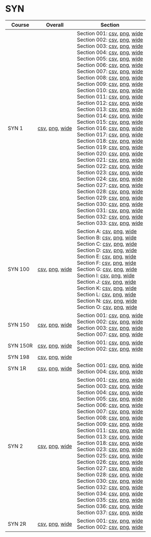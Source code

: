 # SYN

| Course | Overall | Section |
| ------ | ------- | ------- |
| SYN 1 | [csv](https://github.com/UCSD-Historical-Enrollment-Data/2024Fall/blob/main/overall/SYN%201.csv), [png](https://raw.githubusercontent.com/UCSD-Historical-Enrollment-Data/2024Fall/main/plot_overall/SYN%201.png), [wide](https://raw.githubusercontent.com/UCSD-Historical-Enrollment-Data/2024Fall/main/plot_overall_wide/SYN%201.png) | Section 001: [csv](https://github.com/UCSD-Historical-Enrollment-Data/2024Fall/blob/main/section/SYN%201_001.csv), [png](https://raw.githubusercontent.com/UCSD-Historical-Enrollment-Data/2024Fall/main/plot_section/SYN%201_001.png), [wide](https://raw.githubusercontent.com/UCSD-Historical-Enrollment-Data/2024Fall/main/plot_section_wide/SYN%201_001.png)<br>Section 002: [csv](https://github.com/UCSD-Historical-Enrollment-Data/2024Fall/blob/main/section/SYN%201_002.csv), [png](https://raw.githubusercontent.com/UCSD-Historical-Enrollment-Data/2024Fall/main/plot_section/SYN%201_002.png), [wide](https://raw.githubusercontent.com/UCSD-Historical-Enrollment-Data/2024Fall/main/plot_section_wide/SYN%201_002.png)<br>Section 003: [csv](https://github.com/UCSD-Historical-Enrollment-Data/2024Fall/blob/main/section/SYN%201_003.csv), [png](https://raw.githubusercontent.com/UCSD-Historical-Enrollment-Data/2024Fall/main/plot_section/SYN%201_003.png), [wide](https://raw.githubusercontent.com/UCSD-Historical-Enrollment-Data/2024Fall/main/plot_section_wide/SYN%201_003.png)<br>Section 004: [csv](https://github.com/UCSD-Historical-Enrollment-Data/2024Fall/blob/main/section/SYN%201_004.csv), [png](https://raw.githubusercontent.com/UCSD-Historical-Enrollment-Data/2024Fall/main/plot_section/SYN%201_004.png), [wide](https://raw.githubusercontent.com/UCSD-Historical-Enrollment-Data/2024Fall/main/plot_section_wide/SYN%201_004.png)<br>Section 005: [csv](https://github.com/UCSD-Historical-Enrollment-Data/2024Fall/blob/main/section/SYN%201_005.csv), [png](https://raw.githubusercontent.com/UCSD-Historical-Enrollment-Data/2024Fall/main/plot_section/SYN%201_005.png), [wide](https://raw.githubusercontent.com/UCSD-Historical-Enrollment-Data/2024Fall/main/plot_section_wide/SYN%201_005.png)<br>Section 006: [csv](https://github.com/UCSD-Historical-Enrollment-Data/2024Fall/blob/main/section/SYN%201_006.csv), [png](https://raw.githubusercontent.com/UCSD-Historical-Enrollment-Data/2024Fall/main/plot_section/SYN%201_006.png), [wide](https://raw.githubusercontent.com/UCSD-Historical-Enrollment-Data/2024Fall/main/plot_section_wide/SYN%201_006.png)<br>Section 007: [csv](https://github.com/UCSD-Historical-Enrollment-Data/2024Fall/blob/main/section/SYN%201_007.csv), [png](https://raw.githubusercontent.com/UCSD-Historical-Enrollment-Data/2024Fall/main/plot_section/SYN%201_007.png), [wide](https://raw.githubusercontent.com/UCSD-Historical-Enrollment-Data/2024Fall/main/plot_section_wide/SYN%201_007.png)<br>Section 008: [csv](https://github.com/UCSD-Historical-Enrollment-Data/2024Fall/blob/main/section/SYN%201_008.csv), [png](https://raw.githubusercontent.com/UCSD-Historical-Enrollment-Data/2024Fall/main/plot_section/SYN%201_008.png), [wide](https://raw.githubusercontent.com/UCSD-Historical-Enrollment-Data/2024Fall/main/plot_section_wide/SYN%201_008.png)<br>Section 009: [csv](https://github.com/UCSD-Historical-Enrollment-Data/2024Fall/blob/main/section/SYN%201_009.csv), [png](https://raw.githubusercontent.com/UCSD-Historical-Enrollment-Data/2024Fall/main/plot_section/SYN%201_009.png), [wide](https://raw.githubusercontent.com/UCSD-Historical-Enrollment-Data/2024Fall/main/plot_section_wide/SYN%201_009.png)<br>Section 010: [csv](https://github.com/UCSD-Historical-Enrollment-Data/2024Fall/blob/main/section/SYN%201_010.csv), [png](https://raw.githubusercontent.com/UCSD-Historical-Enrollment-Data/2024Fall/main/plot_section/SYN%201_010.png), [wide](https://raw.githubusercontent.com/UCSD-Historical-Enrollment-Data/2024Fall/main/plot_section_wide/SYN%201_010.png)<br>Section 011: [csv](https://github.com/UCSD-Historical-Enrollment-Data/2024Fall/blob/main/section/SYN%201_011.csv), [png](https://raw.githubusercontent.com/UCSD-Historical-Enrollment-Data/2024Fall/main/plot_section/SYN%201_011.png), [wide](https://raw.githubusercontent.com/UCSD-Historical-Enrollment-Data/2024Fall/main/plot_section_wide/SYN%201_011.png)<br>Section 012: [csv](https://github.com/UCSD-Historical-Enrollment-Data/2024Fall/blob/main/section/SYN%201_012.csv), [png](https://raw.githubusercontent.com/UCSD-Historical-Enrollment-Data/2024Fall/main/plot_section/SYN%201_012.png), [wide](https://raw.githubusercontent.com/UCSD-Historical-Enrollment-Data/2024Fall/main/plot_section_wide/SYN%201_012.png)<br>Section 013: [csv](https://github.com/UCSD-Historical-Enrollment-Data/2024Fall/blob/main/section/SYN%201_013.csv), [png](https://raw.githubusercontent.com/UCSD-Historical-Enrollment-Data/2024Fall/main/plot_section/SYN%201_013.png), [wide](https://raw.githubusercontent.com/UCSD-Historical-Enrollment-Data/2024Fall/main/plot_section_wide/SYN%201_013.png)<br>Section 014: [csv](https://github.com/UCSD-Historical-Enrollment-Data/2024Fall/blob/main/section/SYN%201_014.csv), [png](https://raw.githubusercontent.com/UCSD-Historical-Enrollment-Data/2024Fall/main/plot_section/SYN%201_014.png), [wide](https://raw.githubusercontent.com/UCSD-Historical-Enrollment-Data/2024Fall/main/plot_section_wide/SYN%201_014.png)<br>Section 015: [csv](https://github.com/UCSD-Historical-Enrollment-Data/2024Fall/blob/main/section/SYN%201_015.csv), [png](https://raw.githubusercontent.com/UCSD-Historical-Enrollment-Data/2024Fall/main/plot_section/SYN%201_015.png), [wide](https://raw.githubusercontent.com/UCSD-Historical-Enrollment-Data/2024Fall/main/plot_section_wide/SYN%201_015.png)<br>Section 016: [csv](https://github.com/UCSD-Historical-Enrollment-Data/2024Fall/blob/main/section/SYN%201_016.csv), [png](https://raw.githubusercontent.com/UCSD-Historical-Enrollment-Data/2024Fall/main/plot_section/SYN%201_016.png), [wide](https://raw.githubusercontent.com/UCSD-Historical-Enrollment-Data/2024Fall/main/plot_section_wide/SYN%201_016.png)<br>Section 017: [csv](https://github.com/UCSD-Historical-Enrollment-Data/2024Fall/blob/main/section/SYN%201_017.csv), [png](https://raw.githubusercontent.com/UCSD-Historical-Enrollment-Data/2024Fall/main/plot_section/SYN%201_017.png), [wide](https://raw.githubusercontent.com/UCSD-Historical-Enrollment-Data/2024Fall/main/plot_section_wide/SYN%201_017.png)<br>Section 018: [csv](https://github.com/UCSD-Historical-Enrollment-Data/2024Fall/blob/main/section/SYN%201_018.csv), [png](https://raw.githubusercontent.com/UCSD-Historical-Enrollment-Data/2024Fall/main/plot_section/SYN%201_018.png), [wide](https://raw.githubusercontent.com/UCSD-Historical-Enrollment-Data/2024Fall/main/plot_section_wide/SYN%201_018.png)<br>Section 019: [csv](https://github.com/UCSD-Historical-Enrollment-Data/2024Fall/blob/main/section/SYN%201_019.csv), [png](https://raw.githubusercontent.com/UCSD-Historical-Enrollment-Data/2024Fall/main/plot_section/SYN%201_019.png), [wide](https://raw.githubusercontent.com/UCSD-Historical-Enrollment-Data/2024Fall/main/plot_section_wide/SYN%201_019.png)<br>Section 020: [csv](https://github.com/UCSD-Historical-Enrollment-Data/2024Fall/blob/main/section/SYN%201_020.csv), [png](https://raw.githubusercontent.com/UCSD-Historical-Enrollment-Data/2024Fall/main/plot_section/SYN%201_020.png), [wide](https://raw.githubusercontent.com/UCSD-Historical-Enrollment-Data/2024Fall/main/plot_section_wide/SYN%201_020.png)<br>Section 021: [csv](https://github.com/UCSD-Historical-Enrollment-Data/2024Fall/blob/main/section/SYN%201_021.csv), [png](https://raw.githubusercontent.com/UCSD-Historical-Enrollment-Data/2024Fall/main/plot_section/SYN%201_021.png), [wide](https://raw.githubusercontent.com/UCSD-Historical-Enrollment-Data/2024Fall/main/plot_section_wide/SYN%201_021.png)<br>Section 022: [csv](https://github.com/UCSD-Historical-Enrollment-Data/2024Fall/blob/main/section/SYN%201_022.csv), [png](https://raw.githubusercontent.com/UCSD-Historical-Enrollment-Data/2024Fall/main/plot_section/SYN%201_022.png), [wide](https://raw.githubusercontent.com/UCSD-Historical-Enrollment-Data/2024Fall/main/plot_section_wide/SYN%201_022.png)<br>Section 023: [csv](https://github.com/UCSD-Historical-Enrollment-Data/2024Fall/blob/main/section/SYN%201_023.csv), [png](https://raw.githubusercontent.com/UCSD-Historical-Enrollment-Data/2024Fall/main/plot_section/SYN%201_023.png), [wide](https://raw.githubusercontent.com/UCSD-Historical-Enrollment-Data/2024Fall/main/plot_section_wide/SYN%201_023.png)<br>Section 024: [csv](https://github.com/UCSD-Historical-Enrollment-Data/2024Fall/blob/main/section/SYN%201_024.csv), [png](https://raw.githubusercontent.com/UCSD-Historical-Enrollment-Data/2024Fall/main/plot_section/SYN%201_024.png), [wide](https://raw.githubusercontent.com/UCSD-Historical-Enrollment-Data/2024Fall/main/plot_section_wide/SYN%201_024.png)<br>Section 027: [csv](https://github.com/UCSD-Historical-Enrollment-Data/2024Fall/blob/main/section/SYN%201_027.csv), [png](https://raw.githubusercontent.com/UCSD-Historical-Enrollment-Data/2024Fall/main/plot_section/SYN%201_027.png), [wide](https://raw.githubusercontent.com/UCSD-Historical-Enrollment-Data/2024Fall/main/plot_section_wide/SYN%201_027.png)<br>Section 028: [csv](https://github.com/UCSD-Historical-Enrollment-Data/2024Fall/blob/main/section/SYN%201_028.csv), [png](https://raw.githubusercontent.com/UCSD-Historical-Enrollment-Data/2024Fall/main/plot_section/SYN%201_028.png), [wide](https://raw.githubusercontent.com/UCSD-Historical-Enrollment-Data/2024Fall/main/plot_section_wide/SYN%201_028.png)<br>Section 029: [csv](https://github.com/UCSD-Historical-Enrollment-Data/2024Fall/blob/main/section/SYN%201_029.csv), [png](https://raw.githubusercontent.com/UCSD-Historical-Enrollment-Data/2024Fall/main/plot_section/SYN%201_029.png), [wide](https://raw.githubusercontent.com/UCSD-Historical-Enrollment-Data/2024Fall/main/plot_section_wide/SYN%201_029.png)<br>Section 030: [csv](https://github.com/UCSD-Historical-Enrollment-Data/2024Fall/blob/main/section/SYN%201_030.csv), [png](https://raw.githubusercontent.com/UCSD-Historical-Enrollment-Data/2024Fall/main/plot_section/SYN%201_030.png), [wide](https://raw.githubusercontent.com/UCSD-Historical-Enrollment-Data/2024Fall/main/plot_section_wide/SYN%201_030.png)<br>Section 031: [csv](https://github.com/UCSD-Historical-Enrollment-Data/2024Fall/blob/main/section/SYN%201_031.csv), [png](https://raw.githubusercontent.com/UCSD-Historical-Enrollment-Data/2024Fall/main/plot_section/SYN%201_031.png), [wide](https://raw.githubusercontent.com/UCSD-Historical-Enrollment-Data/2024Fall/main/plot_section_wide/SYN%201_031.png)<br>Section 032: [csv](https://github.com/UCSD-Historical-Enrollment-Data/2024Fall/blob/main/section/SYN%201_032.csv), [png](https://raw.githubusercontent.com/UCSD-Historical-Enrollment-Data/2024Fall/main/plot_section/SYN%201_032.png), [wide](https://raw.githubusercontent.com/UCSD-Historical-Enrollment-Data/2024Fall/main/plot_section_wide/SYN%201_032.png)<br>Section 033: [csv](https://github.com/UCSD-Historical-Enrollment-Data/2024Fall/blob/main/section/SYN%201_033.csv), [png](https://raw.githubusercontent.com/UCSD-Historical-Enrollment-Data/2024Fall/main/plot_section/SYN%201_033.png), [wide](https://raw.githubusercontent.com/UCSD-Historical-Enrollment-Data/2024Fall/main/plot_section_wide/SYN%201_033.png) |
| SYN 100 | [csv](https://github.com/UCSD-Historical-Enrollment-Data/2024Fall/blob/main/overall/SYN%20100.csv), [png](https://raw.githubusercontent.com/UCSD-Historical-Enrollment-Data/2024Fall/main/plot_overall/SYN%20100.png), [wide](https://raw.githubusercontent.com/UCSD-Historical-Enrollment-Data/2024Fall/main/plot_overall_wide/SYN%20100.png) | Section A: [csv](https://github.com/UCSD-Historical-Enrollment-Data/2024Fall/blob/main/section/SYN%20100_A.csv), [png](https://raw.githubusercontent.com/UCSD-Historical-Enrollment-Data/2024Fall/main/plot_section/SYN%20100_A.png), [wide](https://raw.githubusercontent.com/UCSD-Historical-Enrollment-Data/2024Fall/main/plot_section_wide/SYN%20100_A.png)<br>Section B: [csv](https://github.com/UCSD-Historical-Enrollment-Data/2024Fall/blob/main/section/SYN%20100_B.csv), [png](https://raw.githubusercontent.com/UCSD-Historical-Enrollment-Data/2024Fall/main/plot_section/SYN%20100_B.png), [wide](https://raw.githubusercontent.com/UCSD-Historical-Enrollment-Data/2024Fall/main/plot_section_wide/SYN%20100_B.png)<br>Section C: [csv](https://github.com/UCSD-Historical-Enrollment-Data/2024Fall/blob/main/section/SYN%20100_C.csv), [png](https://raw.githubusercontent.com/UCSD-Historical-Enrollment-Data/2024Fall/main/plot_section/SYN%20100_C.png), [wide](https://raw.githubusercontent.com/UCSD-Historical-Enrollment-Data/2024Fall/main/plot_section_wide/SYN%20100_C.png)<br>Section D: [csv](https://github.com/UCSD-Historical-Enrollment-Data/2024Fall/blob/main/section/SYN%20100_D.csv), [png](https://raw.githubusercontent.com/UCSD-Historical-Enrollment-Data/2024Fall/main/plot_section/SYN%20100_D.png), [wide](https://raw.githubusercontent.com/UCSD-Historical-Enrollment-Data/2024Fall/main/plot_section_wide/SYN%20100_D.png)<br>Section E: [csv](https://github.com/UCSD-Historical-Enrollment-Data/2024Fall/blob/main/section/SYN%20100_E.csv), [png](https://raw.githubusercontent.com/UCSD-Historical-Enrollment-Data/2024Fall/main/plot_section/SYN%20100_E.png), [wide](https://raw.githubusercontent.com/UCSD-Historical-Enrollment-Data/2024Fall/main/plot_section_wide/SYN%20100_E.png)<br>Section F: [csv](https://github.com/UCSD-Historical-Enrollment-Data/2024Fall/blob/main/section/SYN%20100_F.csv), [png](https://raw.githubusercontent.com/UCSD-Historical-Enrollment-Data/2024Fall/main/plot_section/SYN%20100_F.png), [wide](https://raw.githubusercontent.com/UCSD-Historical-Enrollment-Data/2024Fall/main/plot_section_wide/SYN%20100_F.png)<br>Section G: [csv](https://github.com/UCSD-Historical-Enrollment-Data/2024Fall/blob/main/section/SYN%20100_G.csv), [png](https://raw.githubusercontent.com/UCSD-Historical-Enrollment-Data/2024Fall/main/plot_section/SYN%20100_G.png), [wide](https://raw.githubusercontent.com/UCSD-Historical-Enrollment-Data/2024Fall/main/plot_section_wide/SYN%20100_G.png)<br>Section I: [csv](https://github.com/UCSD-Historical-Enrollment-Data/2024Fall/blob/main/section/SYN%20100_I.csv), [png](https://raw.githubusercontent.com/UCSD-Historical-Enrollment-Data/2024Fall/main/plot_section/SYN%20100_I.png), [wide](https://raw.githubusercontent.com/UCSD-Historical-Enrollment-Data/2024Fall/main/plot_section_wide/SYN%20100_I.png)<br>Section J: [csv](https://github.com/UCSD-Historical-Enrollment-Data/2024Fall/blob/main/section/SYN%20100_J.csv), [png](https://raw.githubusercontent.com/UCSD-Historical-Enrollment-Data/2024Fall/main/plot_section/SYN%20100_J.png), [wide](https://raw.githubusercontent.com/UCSD-Historical-Enrollment-Data/2024Fall/main/plot_section_wide/SYN%20100_J.png)<br>Section K: [csv](https://github.com/UCSD-Historical-Enrollment-Data/2024Fall/blob/main/section/SYN%20100_K.csv), [png](https://raw.githubusercontent.com/UCSD-Historical-Enrollment-Data/2024Fall/main/plot_section/SYN%20100_K.png), [wide](https://raw.githubusercontent.com/UCSD-Historical-Enrollment-Data/2024Fall/main/plot_section_wide/SYN%20100_K.png)<br>Section L: [csv](https://github.com/UCSD-Historical-Enrollment-Data/2024Fall/blob/main/section/SYN%20100_L.csv), [png](https://raw.githubusercontent.com/UCSD-Historical-Enrollment-Data/2024Fall/main/plot_section/SYN%20100_L.png), [wide](https://raw.githubusercontent.com/UCSD-Historical-Enrollment-Data/2024Fall/main/plot_section_wide/SYN%20100_L.png)<br>Section N: [csv](https://github.com/UCSD-Historical-Enrollment-Data/2024Fall/blob/main/section/SYN%20100_N.csv), [png](https://raw.githubusercontent.com/UCSD-Historical-Enrollment-Data/2024Fall/main/plot_section/SYN%20100_N.png), [wide](https://raw.githubusercontent.com/UCSD-Historical-Enrollment-Data/2024Fall/main/plot_section_wide/SYN%20100_N.png)<br>Section O: [csv](https://github.com/UCSD-Historical-Enrollment-Data/2024Fall/blob/main/section/SYN%20100_O.csv), [png](https://raw.githubusercontent.com/UCSD-Historical-Enrollment-Data/2024Fall/main/plot_section/SYN%20100_O.png), [wide](https://raw.githubusercontent.com/UCSD-Historical-Enrollment-Data/2024Fall/main/plot_section_wide/SYN%20100_O.png) |
| SYN 150 | [csv](https://github.com/UCSD-Historical-Enrollment-Data/2024Fall/blob/main/overall/SYN%20150.csv), [png](https://raw.githubusercontent.com/UCSD-Historical-Enrollment-Data/2024Fall/main/plot_overall/SYN%20150.png), [wide](https://raw.githubusercontent.com/UCSD-Historical-Enrollment-Data/2024Fall/main/plot_overall_wide/SYN%20150.png) | Section 001: [csv](https://github.com/UCSD-Historical-Enrollment-Data/2024Fall/blob/main/section/SYN%20150_001.csv), [png](https://raw.githubusercontent.com/UCSD-Historical-Enrollment-Data/2024Fall/main/plot_section/SYN%20150_001.png), [wide](https://raw.githubusercontent.com/UCSD-Historical-Enrollment-Data/2024Fall/main/plot_section_wide/SYN%20150_001.png)<br>Section 002: [csv](https://github.com/UCSD-Historical-Enrollment-Data/2024Fall/blob/main/section/SYN%20150_002.csv), [png](https://raw.githubusercontent.com/UCSD-Historical-Enrollment-Data/2024Fall/main/plot_section/SYN%20150_002.png), [wide](https://raw.githubusercontent.com/UCSD-Historical-Enrollment-Data/2024Fall/main/plot_section_wide/SYN%20150_002.png)<br>Section 003: [csv](https://github.com/UCSD-Historical-Enrollment-Data/2024Fall/blob/main/section/SYN%20150_003.csv), [png](https://raw.githubusercontent.com/UCSD-Historical-Enrollment-Data/2024Fall/main/plot_section/SYN%20150_003.png), [wide](https://raw.githubusercontent.com/UCSD-Historical-Enrollment-Data/2024Fall/main/plot_section_wide/SYN%20150_003.png)<br>Section 007: [csv](https://github.com/UCSD-Historical-Enrollment-Data/2024Fall/blob/main/section/SYN%20150_007.csv), [png](https://raw.githubusercontent.com/UCSD-Historical-Enrollment-Data/2024Fall/main/plot_section/SYN%20150_007.png), [wide](https://raw.githubusercontent.com/UCSD-Historical-Enrollment-Data/2024Fall/main/plot_section_wide/SYN%20150_007.png) |
| SYN 150R | [csv](https://github.com/UCSD-Historical-Enrollment-Data/2024Fall/blob/main/overall/SYN%20150R.csv), [png](https://raw.githubusercontent.com/UCSD-Historical-Enrollment-Data/2024Fall/main/plot_overall/SYN%20150R.png), [wide](https://raw.githubusercontent.com/UCSD-Historical-Enrollment-Data/2024Fall/main/plot_overall_wide/SYN%20150R.png) | Section 001: [csv](https://github.com/UCSD-Historical-Enrollment-Data/2024Fall/blob/main/section/SYN%20150R_001.csv), [png](https://raw.githubusercontent.com/UCSD-Historical-Enrollment-Data/2024Fall/main/plot_section/SYN%20150R_001.png), [wide](https://raw.githubusercontent.com/UCSD-Historical-Enrollment-Data/2024Fall/main/plot_section_wide/SYN%20150R_001.png)<br>Section 002: [csv](https://github.com/UCSD-Historical-Enrollment-Data/2024Fall/blob/main/section/SYN%20150R_002.csv), [png](https://raw.githubusercontent.com/UCSD-Historical-Enrollment-Data/2024Fall/main/plot_section/SYN%20150R_002.png), [wide](https://raw.githubusercontent.com/UCSD-Historical-Enrollment-Data/2024Fall/main/plot_section_wide/SYN%20150R_002.png) |
| SYN 198 | [csv](https://github.com/UCSD-Historical-Enrollment-Data/2024Fall/blob/main/overall/SYN%20198.csv), [png](https://raw.githubusercontent.com/UCSD-Historical-Enrollment-Data/2024Fall/main/plot_overall/SYN%20198.png), [wide](https://raw.githubusercontent.com/UCSD-Historical-Enrollment-Data/2024Fall/main/plot_overall_wide/SYN%20198.png) |  |
| SYN 1R | [csv](https://github.com/UCSD-Historical-Enrollment-Data/2024Fall/blob/main/overall/SYN%201R.csv), [png](https://raw.githubusercontent.com/UCSD-Historical-Enrollment-Data/2024Fall/main/plot_overall/SYN%201R.png), [wide](https://raw.githubusercontent.com/UCSD-Historical-Enrollment-Data/2024Fall/main/plot_overall_wide/SYN%201R.png) | Section 001: [csv](https://github.com/UCSD-Historical-Enrollment-Data/2024Fall/blob/main/section/SYN%201R_001.csv), [png](https://raw.githubusercontent.com/UCSD-Historical-Enrollment-Data/2024Fall/main/plot_section/SYN%201R_001.png), [wide](https://raw.githubusercontent.com/UCSD-Historical-Enrollment-Data/2024Fall/main/plot_section_wide/SYN%201R_001.png)<br>Section 004: [csv](https://github.com/UCSD-Historical-Enrollment-Data/2024Fall/blob/main/section/SYN%201R_004.csv), [png](https://raw.githubusercontent.com/UCSD-Historical-Enrollment-Data/2024Fall/main/plot_section/SYN%201R_004.png), [wide](https://raw.githubusercontent.com/UCSD-Historical-Enrollment-Data/2024Fall/main/plot_section_wide/SYN%201R_004.png) |
| SYN 2 | [csv](https://github.com/UCSD-Historical-Enrollment-Data/2024Fall/blob/main/overall/SYN%202.csv), [png](https://raw.githubusercontent.com/UCSD-Historical-Enrollment-Data/2024Fall/main/plot_overall/SYN%202.png), [wide](https://raw.githubusercontent.com/UCSD-Historical-Enrollment-Data/2024Fall/main/plot_overall_wide/SYN%202.png) | Section 001: [csv](https://github.com/UCSD-Historical-Enrollment-Data/2024Fall/blob/main/section/SYN%202_001.csv), [png](https://raw.githubusercontent.com/UCSD-Historical-Enrollment-Data/2024Fall/main/plot_section/SYN%202_001.png), [wide](https://raw.githubusercontent.com/UCSD-Historical-Enrollment-Data/2024Fall/main/plot_section_wide/SYN%202_001.png)<br>Section 003: [csv](https://github.com/UCSD-Historical-Enrollment-Data/2024Fall/blob/main/section/SYN%202_003.csv), [png](https://raw.githubusercontent.com/UCSD-Historical-Enrollment-Data/2024Fall/main/plot_section/SYN%202_003.png), [wide](https://raw.githubusercontent.com/UCSD-Historical-Enrollment-Data/2024Fall/main/plot_section_wide/SYN%202_003.png)<br>Section 004: [csv](https://github.com/UCSD-Historical-Enrollment-Data/2024Fall/blob/main/section/SYN%202_004.csv), [png](https://raw.githubusercontent.com/UCSD-Historical-Enrollment-Data/2024Fall/main/plot_section/SYN%202_004.png), [wide](https://raw.githubusercontent.com/UCSD-Historical-Enrollment-Data/2024Fall/main/plot_section_wide/SYN%202_004.png)<br>Section 005: [csv](https://github.com/UCSD-Historical-Enrollment-Data/2024Fall/blob/main/section/SYN%202_005.csv), [png](https://raw.githubusercontent.com/UCSD-Historical-Enrollment-Data/2024Fall/main/plot_section/SYN%202_005.png), [wide](https://raw.githubusercontent.com/UCSD-Historical-Enrollment-Data/2024Fall/main/plot_section_wide/SYN%202_005.png)<br>Section 006: [csv](https://github.com/UCSD-Historical-Enrollment-Data/2024Fall/blob/main/section/SYN%202_006.csv), [png](https://raw.githubusercontent.com/UCSD-Historical-Enrollment-Data/2024Fall/main/plot_section/SYN%202_006.png), [wide](https://raw.githubusercontent.com/UCSD-Historical-Enrollment-Data/2024Fall/main/plot_section_wide/SYN%202_006.png)<br>Section 007: [csv](https://github.com/UCSD-Historical-Enrollment-Data/2024Fall/blob/main/section/SYN%202_007.csv), [png](https://raw.githubusercontent.com/UCSD-Historical-Enrollment-Data/2024Fall/main/plot_section/SYN%202_007.png), [wide](https://raw.githubusercontent.com/UCSD-Historical-Enrollment-Data/2024Fall/main/plot_section_wide/SYN%202_007.png)<br>Section 008: [csv](https://github.com/UCSD-Historical-Enrollment-Data/2024Fall/blob/main/section/SYN%202_008.csv), [png](https://raw.githubusercontent.com/UCSD-Historical-Enrollment-Data/2024Fall/main/plot_section/SYN%202_008.png), [wide](https://raw.githubusercontent.com/UCSD-Historical-Enrollment-Data/2024Fall/main/plot_section_wide/SYN%202_008.png)<br>Section 009: [csv](https://github.com/UCSD-Historical-Enrollment-Data/2024Fall/blob/main/section/SYN%202_009.csv), [png](https://raw.githubusercontent.com/UCSD-Historical-Enrollment-Data/2024Fall/main/plot_section/SYN%202_009.png), [wide](https://raw.githubusercontent.com/UCSD-Historical-Enrollment-Data/2024Fall/main/plot_section_wide/SYN%202_009.png)<br>Section 011: [csv](https://github.com/UCSD-Historical-Enrollment-Data/2024Fall/blob/main/section/SYN%202_011.csv), [png](https://raw.githubusercontent.com/UCSD-Historical-Enrollment-Data/2024Fall/main/plot_section/SYN%202_011.png), [wide](https://raw.githubusercontent.com/UCSD-Historical-Enrollment-Data/2024Fall/main/plot_section_wide/SYN%202_011.png)<br>Section 013: [csv](https://github.com/UCSD-Historical-Enrollment-Data/2024Fall/blob/main/section/SYN%202_013.csv), [png](https://raw.githubusercontent.com/UCSD-Historical-Enrollment-Data/2024Fall/main/plot_section/SYN%202_013.png), [wide](https://raw.githubusercontent.com/UCSD-Historical-Enrollment-Data/2024Fall/main/plot_section_wide/SYN%202_013.png)<br>Section 018: [csv](https://github.com/UCSD-Historical-Enrollment-Data/2024Fall/blob/main/section/SYN%202_018.csv), [png](https://raw.githubusercontent.com/UCSD-Historical-Enrollment-Data/2024Fall/main/plot_section/SYN%202_018.png), [wide](https://raw.githubusercontent.com/UCSD-Historical-Enrollment-Data/2024Fall/main/plot_section_wide/SYN%202_018.png)<br>Section 023: [csv](https://github.com/UCSD-Historical-Enrollment-Data/2024Fall/blob/main/section/SYN%202_023.csv), [png](https://raw.githubusercontent.com/UCSD-Historical-Enrollment-Data/2024Fall/main/plot_section/SYN%202_023.png), [wide](https://raw.githubusercontent.com/UCSD-Historical-Enrollment-Data/2024Fall/main/plot_section_wide/SYN%202_023.png)<br>Section 025: [csv](https://github.com/UCSD-Historical-Enrollment-Data/2024Fall/blob/main/section/SYN%202_025.csv), [png](https://raw.githubusercontent.com/UCSD-Historical-Enrollment-Data/2024Fall/main/plot_section/SYN%202_025.png), [wide](https://raw.githubusercontent.com/UCSD-Historical-Enrollment-Data/2024Fall/main/plot_section_wide/SYN%202_025.png)<br>Section 026: [csv](https://github.com/UCSD-Historical-Enrollment-Data/2024Fall/blob/main/section/SYN%202_026.csv), [png](https://raw.githubusercontent.com/UCSD-Historical-Enrollment-Data/2024Fall/main/plot_section/SYN%202_026.png), [wide](https://raw.githubusercontent.com/UCSD-Historical-Enrollment-Data/2024Fall/main/plot_section_wide/SYN%202_026.png)<br>Section 027: [csv](https://github.com/UCSD-Historical-Enrollment-Data/2024Fall/blob/main/section/SYN%202_027.csv), [png](https://raw.githubusercontent.com/UCSD-Historical-Enrollment-Data/2024Fall/main/plot_section/SYN%202_027.png), [wide](https://raw.githubusercontent.com/UCSD-Historical-Enrollment-Data/2024Fall/main/plot_section_wide/SYN%202_027.png)<br>Section 028: [csv](https://github.com/UCSD-Historical-Enrollment-Data/2024Fall/blob/main/section/SYN%202_028.csv), [png](https://raw.githubusercontent.com/UCSD-Historical-Enrollment-Data/2024Fall/main/plot_section/SYN%202_028.png), [wide](https://raw.githubusercontent.com/UCSD-Historical-Enrollment-Data/2024Fall/main/plot_section_wide/SYN%202_028.png)<br>Section 030: [csv](https://github.com/UCSD-Historical-Enrollment-Data/2024Fall/blob/main/section/SYN%202_030.csv), [png](https://raw.githubusercontent.com/UCSD-Historical-Enrollment-Data/2024Fall/main/plot_section/SYN%202_030.png), [wide](https://raw.githubusercontent.com/UCSD-Historical-Enrollment-Data/2024Fall/main/plot_section_wide/SYN%202_030.png)<br>Section 032: [csv](https://github.com/UCSD-Historical-Enrollment-Data/2024Fall/blob/main/section/SYN%202_032.csv), [png](https://raw.githubusercontent.com/UCSD-Historical-Enrollment-Data/2024Fall/main/plot_section/SYN%202_032.png), [wide](https://raw.githubusercontent.com/UCSD-Historical-Enrollment-Data/2024Fall/main/plot_section_wide/SYN%202_032.png)<br>Section 034: [csv](https://github.com/UCSD-Historical-Enrollment-Data/2024Fall/blob/main/section/SYN%202_034.csv), [png](https://raw.githubusercontent.com/UCSD-Historical-Enrollment-Data/2024Fall/main/plot_section/SYN%202_034.png), [wide](https://raw.githubusercontent.com/UCSD-Historical-Enrollment-Data/2024Fall/main/plot_section_wide/SYN%202_034.png)<br>Section 035: [csv](https://github.com/UCSD-Historical-Enrollment-Data/2024Fall/blob/main/section/SYN%202_035.csv), [png](https://raw.githubusercontent.com/UCSD-Historical-Enrollment-Data/2024Fall/main/plot_section/SYN%202_035.png), [wide](https://raw.githubusercontent.com/UCSD-Historical-Enrollment-Data/2024Fall/main/plot_section_wide/SYN%202_035.png)<br>Section 036: [csv](https://github.com/UCSD-Historical-Enrollment-Data/2024Fall/blob/main/section/SYN%202_036.csv), [png](https://raw.githubusercontent.com/UCSD-Historical-Enrollment-Data/2024Fall/main/plot_section/SYN%202_036.png), [wide](https://raw.githubusercontent.com/UCSD-Historical-Enrollment-Data/2024Fall/main/plot_section_wide/SYN%202_036.png)<br>Section 037: [csv](https://github.com/UCSD-Historical-Enrollment-Data/2024Fall/blob/main/section/SYN%202_037.csv), [png](https://raw.githubusercontent.com/UCSD-Historical-Enrollment-Data/2024Fall/main/plot_section/SYN%202_037.png), [wide](https://raw.githubusercontent.com/UCSD-Historical-Enrollment-Data/2024Fall/main/plot_section_wide/SYN%202_037.png) |
| SYN 2R | [csv](https://github.com/UCSD-Historical-Enrollment-Data/2024Fall/blob/main/overall/SYN%202R.csv), [png](https://raw.githubusercontent.com/UCSD-Historical-Enrollment-Data/2024Fall/main/plot_overall/SYN%202R.png), [wide](https://raw.githubusercontent.com/UCSD-Historical-Enrollment-Data/2024Fall/main/plot_overall_wide/SYN%202R.png) | Section 001: [csv](https://github.com/UCSD-Historical-Enrollment-Data/2024Fall/blob/main/section/SYN%202R_001.csv), [png](https://raw.githubusercontent.com/UCSD-Historical-Enrollment-Data/2024Fall/main/plot_section/SYN%202R_001.png), [wide](https://raw.githubusercontent.com/UCSD-Historical-Enrollment-Data/2024Fall/main/plot_section_wide/SYN%202R_001.png)<br>Section 002: [csv](https://github.com/UCSD-Historical-Enrollment-Data/2024Fall/blob/main/section/SYN%202R_002.csv), [png](https://raw.githubusercontent.com/UCSD-Historical-Enrollment-Data/2024Fall/main/plot_section/SYN%202R_002.png), [wide](https://raw.githubusercontent.com/UCSD-Historical-Enrollment-Data/2024Fall/main/plot_section_wide/SYN%202R_002.png) |

